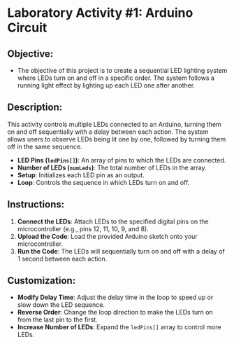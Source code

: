 # Laboratory Activity #1: Arduino Circuit

## Objective:
- The objective of this project is to create a sequential LED lighting system where LEDs turn on and off in a specific order. The system follows a running light effect by lighting up each LED one after another.

## Description:
This activity controls multiple LEDs connected to an Arduino, turning them on and off sequentially with a delay between each action. The system allows users to observe LEDs being lit one by one, followed by turning them off in the same sequence.

- **LED Pins (`ledPins[]`)**: An array of pins to which the LEDs are connected.
- **Number of LEDs (`numLeds`)**: The total number of LEDs in the array.
- **Setup**: Initializes each LED pin as an output.
- **Loop**: Controls the sequence in which LEDs turn on and off.

## Instructions:

1. **Connect the LEDs**: Attach LEDs to the specified digital pins on the microcontroller (e.g., pins 12, 11, 10, 9, and 8).
2. **Upload the Code**: Load the provided Arduino sketch onto your microcontroller.
3. **Run the Code**: The LEDs will sequentially turn on and off with a delay of 1 second between each action.

## Customization:

- **Modify Delay Time**: Adjust the delay time in the loop to speed up or slow down the LED sequence.
- **Reverse Order**: Change the loop direction to make the LEDs turn on from the last pin to the first.
- **Increase Number of LEDs**: Expand the `ledPins[]` array to control more LEDs.
